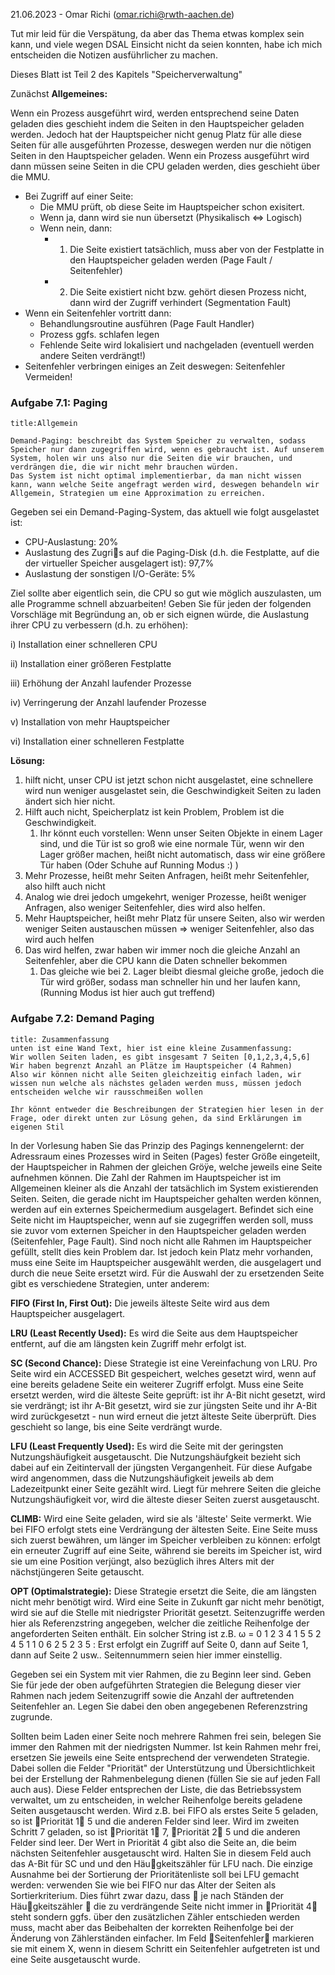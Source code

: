 21.06.2023 - Omar Richi (omar.richi@rwth-aachen.de)

Tut mir leid für die Verspätung, da aber das Thema etwas komplex sein kann, und viele wegen DSAL Einsicht nicht da seien konnten, habe ich mich entscheiden die Notizen ausführlicher zu machen.


Dieses Blatt ist Teil 2 des Kapitels "Speicherverwaltung"

Zunächst **Allgemeines:**

Wenn ein Prozess ausgeführt wird, werden entsprechend seine Daten geladen dies geschieht indem die Seiten in den Hauptspeicher geladen werden. Jedoch hat der Hauptspeicher nicht genug Platz für alle diese Seiten für alle ausgeführten Prozesse, deswegen werden nur die nötigen Seiten in den Hauptspeicher geladen. Wenn ein Prozess  ausgeführt wird dann müssen seine Seiten in die CPU geladen werden, dies geschieht über die MMU.

- Bei Zugriff auf einer Seite:
	- Die MMU prüft, ob diese Seite im Hauptspeicher schon exisitert.
	- Wenn ja, dann wird sie nun übersetzt (Physikalisch $\Leftrightarrow$ Logisch)
	- Wenn nein, dann:
		- 1. Die Seite existiert tatsächlich, muss aber von der Festplatte in den Hauptspeicher geladen werden (Page Fault / Seitenfehler)
		- 2. Die Seite existiert nicht bzw. gehört diesen Prozess nicht, dann wird der Zugriff verhindert (Segmentation Fault)
- Wenn ein Seitenfehler vortritt dann: 
	- Behandlungsroutine ausführen (Page Fault Handler)
	- Prozess ggfs. schlafen legen
	- Fehlende Seite wird lokalisiert und nachgeladen (eventuell werden andere Seiten verdrängt!)
- Seitenfehler verbringen einiges an Zeit deswegen: Seitenfehler Vermeiden!

### Aufgabe 7.1: Paging

```ad-note
title:Allgemein

Demand-Paging: beschreibt das System Speicher zu verwalten, sodass Speicher nur dann zugegriffen wird, wenn es gebraucht ist. Auf unserem System, holen wir uns also nur die Seiten die wir brauchen, und verdrängen die, die wir nicht mehr brauchen würden.
Das System ist nicht optimal implementierbar, da man nicht wissen kann, wann welche Seite angefragt werden wird, deswegen behandeln wir Allgemein, Strategien um eine Approximation zu erreichen.
```

Gegeben sei ein Demand-Paging-System, das aktuell wie folgt ausgelastet ist:

- CPU-Auslastung: 20%
- Auslastung des Zugris auf die Paging-Disk (d.h. die Festplatte, auf die der virtueller Speicher ausgelagert ist): 97,7%
- Auslastung der sonstigen I/O-Geräte: 5%

Ziel sollte aber eigentlich sein, die CPU so gut wie möglich auszulasten, um alle Programme schnell abzuarbeiten! Geben Sie für jeden der folgenden Vorschläge mit Begründung an, ob er sich eignen
würde, die Auslastung ihrer CPU zu verbessern (d.h. zu erhöhen):

i) Installation einer schnelleren CPU

ii) Installation einer größeren Festplatte

iii) Erhöhung der Anzahl laufender Prozesse

iv) Verringerung der Anzahl laufender Prozesse

v) Installation von mehr Hauptspeicher

vi) Installation einer schnelleren Festplatte

**Lösung:**

1. hilft nicht, unser CPU ist jetzt schon nicht ausgelastet, eine schnellere wird nun weniger ausgelastet sein, die Geschwindigkeit Seiten zu laden ändert sich hier nicht.
2.  Hilft auch nicht, Speicherplatz ist kein Problem, Problem ist die Geschwindigkeit.
	1. Ihr könnt euch vorstellen: Wenn unser Seiten Objekte in einem Lager sind, und die Tür ist so groß wie eine normale Tür, wenn wir den Lager größer machen, heißt nicht automatisch, dass wir eine größere Tür haben (Oder Schuhe auf Running Modus :) ) 
3. Mehr Prozesse, heißt mehr Seiten Anfragen, heißt mehr Seitenfehler, also hilft auch nicht
4. Analog wie drei jedoch umgekehrt, weniger Prozesse, heißt weniger Anfragen, also weniger Seitenfehler, dies wird also helfen.
5. Mehr Hauptspeicher, heißt mehr Platz für unsere Seiten, also wir werden weniger Seiten austauschen müssen $\Rightarrow$ weniger Seitenfehler, also das wird auch helfen
6. Das wird helfen, zwar haben wir immer noch die gleiche Anzahl an Seitenfehler, aber die CPU kann die Daten schneller bekommen
	1. Das gleiche wie bei 2. Lager bleibt diesmal gleiche große, jedoch die Tür wird größer, sodass man schneller hin und her laufen kann, (Running Modus ist hier auch gut treffend)


### Aufgabe 7.2: Demand Paging

```ad-abstract
title: Zusammenfassung
unten ist eine Wand Text, hier ist eine kleine Zusammenfassung:
Wir wollen Seiten laden, es gibt insgesamt 7 Seiten [0,1,2,3,4,5,6]
Wir haben begrenzt Anzahl an Plätze im Hauptspeicher (4 Rahmen)
Also wir können nicht alle Seiten gleichzeitig einfach laden, wir wissen nun welche als nächstes geladen werden muss, müssen jedoch entscheiden welche wir rausschmeißen wollen

Ihr könnt entweder die Beschreibungen der Strategien hier lesen in der Frage, oder direkt unten zur Lösung gehen, da sind Erklärungen im eigenen Stil
```


In der Vorlesung haben Sie das Prinzip des Pagings kennengelernt: der Adressraum eines Prozesses wird in Seiten (Pages) fester Größe eingeteilt, der Hauptspeicher in Rahmen der gleichen Gröÿe, welche jeweils eine Seite aufnehmen können. Die Zahl der Rahmen im Hauptspeicher ist im Allgemeinen kleiner als die Anzahl der tatsächlich im System existierenden Seiten. Seiten, die gerade nicht im Hauptspeicher gehalten werden können, werden auf ein externes Speichermedium ausgelagert. Befindet sich eine Seite nicht im Hauptspeicher, wenn auf sie zugegriffen werden soll, muss sie zuvor vom externen Speicher in den Hauptspeicher geladen werden (Seitenfehler, Page Fault). Sind noch nicht alle Rahmen im Hauptspeicher gefüllt, stellt dies kein Problem dar. Ist jedoch kein Platz mehr vorhanden, muss eine Seite im Hauptspeicher ausgewählt werden, die ausgelagert und durch die neue Seite ersetzt wird. Für die Auswahl der zu ersetzenden Seite gibt es verschiedene Strategien, unter anderem:

**FIFO (First In, First Out):** Die jeweils älteste Seite wird aus dem Hauptspeicher ausgelagert.

**LRU (Least Recently Used):** Es wird die Seite aus dem Hauptspeicher entfernt, auf die am längsten kein Zugriff mehr erfolgt ist.

**SC (Second Chance):** Diese Strategie ist eine Vereinfachung von LRU. Pro Seite wird ein ACCESSED Bit gespeichert, welches gesetzt wird, wenn auf eine bereits geladene Seite ein weiterer Zugriff erfolgt. Muss eine Seite ersetzt werden, wird die älteste Seite geprüft: ist ihr A-Bit nicht gesetzt, wird sie verdrängt; ist ihr A-Bit gesetzt, wird sie zur jüngsten Seite und ihr A-Bit wird zurückgesetzt - nun wird erneut die jetzt älteste Seite überprüft. Dies geschieht so lange, bis eine Seite verdrängt wurde.

**LFU (Least Frequently Used):** Es wird die Seite mit der geringsten Nutzungshäufigkeit ausgetauscht. Die Nutzungshäufgkeit bezieht sich dabei auf ein Zeitintervall der jüngsten Vergangenheit. Für diese Aufgabe wird angenommen, dass die Nutzungshäufigkeit jeweils ab dem Ladezeitpunkt einer Seite gezählt wird. Liegt für mehrere Seiten die gleiche Nutzungshäufigkeit vor, wird die älteste dieser Seiten zuerst ausgetauscht.

**CLIMB:** Wird eine Seite geladen, wird sie als 'älteste' Seite vermerkt. Wie bei FIFO erfolgt stets eine Verdrängung der ältesten Seite. Eine Seite muss sich zuerst bewähren, um länger im Speicher verbleiben zu können: erfolgt ein erneuter Zugriff auf eine Seite, während sie bereits im Speicher ist, wird sie um eine Position verjüngt, also bezüglich ihres Alters mit der nächstjüngeren Seite getauscht.

**OPT (Optimalstrategie):** Diese Strategie ersetzt die Seite, die am längsten nicht mehr benötigt wird. Wird eine Seite in Zukunft gar nicht mehr benötigt, wird sie auf die Stelle mit niedrigster Priorität gesetzt.
Seitenzugriffe werden hier als Referenzstring angegeben, welcher die zeitliche Reihenfolge der angeforderten Seiten enthält. Ein solcher String ist z.B. ω = 0 1 2 3 4 1 5 5 2 4 5 1 1 0 6 2 5 2 3 5 : Erst erfolgt ein Zugriff auf Seite 0, dann auf Seite 1, dann auf Seite 2 usw.. Seitennummern seien hier immer einstellig.

Gegeben sei ein System mit vier Rahmen, die zu Beginn leer sind. Geben Sie für jede der oben aufgeführten Strategien die Belegung dieser vier Rahmen nach jedem Seitenzugriff sowie die Anzahl der auftretenden Seitenfehler an. Legen Sie dabei den oben angegebenen Referenzstring zugrunde.

Sollten beim Laden einer Seite noch mehrere Rahmen frei sein, belegen Sie immer den Rahmen mit der niedrigsten Nummer. Ist kein Rahmen mehr frei, ersetzen Sie jeweils eine Seite entsprechend der verwendeten Strategie.
Dabei sollen die Felder "Priorität" der Unterstützung und Übersichtlichkeit bei der Erstellung der Rahmenbelegung dienen (füllen Sie sie auf jeden Fall auch aus). Diese Felder entsprechen der Liste, die das Betriebssystem verwaltet, um zu entscheiden, in welcher Reihenfolge bereits geladene Seiten ausgetauscht werden. Wird z.B. bei FIFO als erstes Seite 5 geladen, so ist Priorität 1 5 und die anderen Felder sind leer. Wird im zweiten Schritt 7 geladen, so ist Priorität 1 7, Priorität 2 5 und die anderen Felder sind leer. Der Wert in Priorität 4 gibt also die Seite an, die beim nächsten Seitenfehler ausgetauscht wird. Halten Sie in diesem Feld auch das A-Bit für SC und und den Häugkeitszähler für LFU nach.
Die einzige Ausnahme bei der Sortierung der Prioritätenliste soll bei LFU gemacht werden: verwenden Sie wie bei FIFO nur das Alter der Seiten als Sortierkriterium. Dies führt zwar dazu, dass  je nach Ständen der Häugkeitszähler  die zu verdrängende Seite nicht immer in Priorität 4 steht sondern ggfs. über den zusätzlichen Zähler entschieden werden muss, macht aber das Beibehalten der korrekten Reihenfolge bei der Änderung von Zählerständen einfacher. Im Feld Seitenfehler markieren sie mit einem X, wenn in diesem Schritt ein Seitenfehler aufgetreten
ist und eine Seite ausgetauscht wurde.